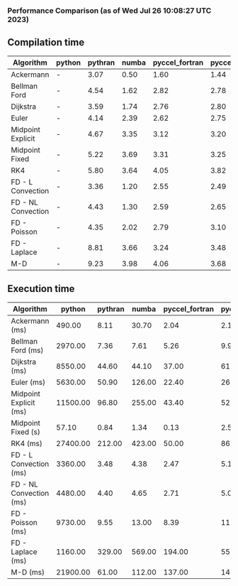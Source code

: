 ### Performance Comparison (as of Wed Jul 26 10:08:27 UTC 2023)
## Compilation time
Algorithm                 | python                    | pythran                   | numba                     | pyccel_fortran            | pyccel_c                 
------------------------- | ------------------------- | ------------------------- | ------------------------- | ------------------------- | -------------------------
Ackermann                 | -                         | 3.07                      | 0.50                      | 1.60                      | 1.44                     
Bellman Ford              | -                         | 4.54                      | 1.62                      | 2.82                      | 2.78                     
Dijkstra                  | -                         | 3.59                      | 1.74                      | 2.76                      | 2.80                     
Euler                     | -                         | 4.14                      | 2.39                      | 2.62                      | 2.75                     
Midpoint Explicit         | -                         | 4.67                      | 3.35                      | 3.12                      | 3.20                     
Midpoint Fixed            | -                         | 5.22                      | 3.69                      | 3.31                      | 3.25                     
RK4                       | -                         | 5.80                      | 3.64                      | 4.05                      | 3.82                     
FD - L Convection         | -                         | 3.36                      | 1.20                      | 2.55                      | 2.49                     
FD - NL Convection        | -                         | 4.43                      | 1.30                      | 2.59                      | 2.65                     
FD - Poisson              | -                         | 4.35                      | 2.02                      | 2.79                      | 3.10                     
FD - Laplace              | -                         | 8.81                      | 3.66                      | 3.24                      | 3.48                     
M-D                       | -                         | 9.23                      | 3.98                      | 4.06                      | 3.68                     

## Execution time
Algorithm                 | python                    | pythran                   | numba                     | pyccel_fortran            | pyccel_c                 
------------------------- | ------------------------- | ------------------------- | ------------------------- | ------------------------- | -------------------------
Ackermann (ms)            | 490.00                    | 8.11                      | 30.70                     | 2.04                      | 2.13                     
Bellman Ford (ms)         | 2970.00                   | 7.36                      | 7.61                      | 5.26                      | 9.96                     
Dijkstra (ms)             | 8550.00                   | 44.60                     | 44.10                     | 37.00                     | 61.60                    
Euler (ms)                | 5630.00                   | 50.90                     | 126.00                    | 22.40                     | 262.00                   
Midpoint Explicit (ms)    | 11500.00                  | 96.80                     | 255.00                    | 43.40                     | 528.00                   
Midpoint Fixed (s)        | 57.10                     | 0.84                      | 1.34                      | 0.13                      | 2.54                     
RK4 (ms)                  | 27400.00                  | 212.00                    | 423.00                    | 50.00                     | 861.00                   
FD - L Convection (ms)    | 3360.00                   | 3.48                      | 4.38                      | 2.47                      | 5.17                     
FD - NL Convection (ms)   | 4480.00                   | 4.40                      | 4.65                      | 2.71                      | 5.06                     
FD - Poisson (ms)         | 9730.00                   | 9.55                      | 13.00                     | 8.39                      | 11.80                    
FD - Laplace (ms)         | 1160.00                   | 329.00                    | 569.00                    | 194.00                    | 554.00                   
M-D (ms)                  | 21900.00                  | 61.00                     | 112.00                    | 137.00                    | 144.00                   
